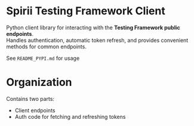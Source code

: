 # Spirii Testing Framework Client

Python client library for interacting with the **Testing Framework public endpoints**.  
Handles authentication, automatic token refresh, and provides convenient methods for common endpoints.


See `README_PYPI.md` for usage


# Organization
Contains two parts:
- Client endpoints
- Auth code for fetching and refreshing tokens

